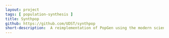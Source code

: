 ```yaml
---
layout: project
tags: [ population-synthesis ]
title: Synthpop
github: https://github.com/UDST/synthpop
short-description:  A reimplementation of PopGen using the modern scientific Python stack, with a focus on performance and code reusability.
---
```

